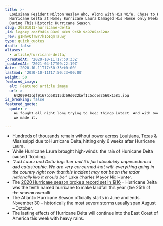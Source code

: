 ```yaml
---
title: >-
  Louisiana Resident Milton Wesley Who, Along with His Wife, Chose to Ride Out
  Hurricane Delta at Home; Hurricane Laura Damaged His House only Weeks Earlier
  During This Historic Hurricane Season.
slug: 20201011-hurricane-delta
_id: legacy-eeef9d54-83e6-4dc9-9e5b-9a07854c520e
_rev: g1HhvQfTBY7k1oIqmTauwy
type: quick_quotes
draft: false
aliases:
  - article/hurricane-delta/
_createdAt: '2020-10-11T17:50:33Z'
_updatedAt: '2021-04-17T09:22:19Z'
date: '2020-10-11T17:50:33+00:00'
lastmod: '2020-10-11T17:50:33+00:00'
weight: 50
featured_image:
  alt: Featured article image
  url: >-
    64209943cdf9167bc68115d369d022bef1c5cc7e2560x1681.jpg
is_breaking: false
featured_quote:
  quote: >-
    We fought all night long trying to keep things intact. And with God’s help
    we made it.

---
```

* Hundreds of thousands remain without power across Louisiana, Texas & Mississippi due to Hurricane Delta, hitting only 6 weeks after Hurricane Laura.
* While Hurricane Laura brought high-winds, the rain of Hurricane Delta caused flooding.
* _“Add Laura and Delta together and it’s just absolutely unprecedented and catastrophic. We are very concerned that with everything going in the country right now that this incident may not be on the radar nationally like it should be.”_ Lake Charles Mayor Nic Hunter.
* The [2020 Hurricane season broke a record set in 1916](https://abc7ny.com/weather/2020-hurricane-season-breaks-1916-record/6919871/) – Hurricane Delta was the tenth named hurricane to make landfall this year (the 25th of the season overall).
* The Atlantic Hurricane Season officially starts in June and ends November 30 – historically the most severe storms usually span August – October.
* The lasting effects of Hurricane Delta will continue into the East Coast of America this week with heavy rains.